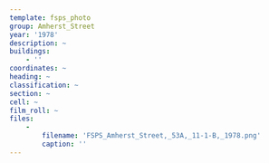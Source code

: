 ```yaml
---
template: fsps_photo
group: Amherst_Street
year: '1978'
description: ~
buildings:
    - ''
coordinates: ~
heading: ~
classification: ~
section: ~
cell: ~
film_roll: ~
files:
    -
        filename: 'FSPS_Amherst_Street,_53A,_11-1-B,_1978.png'
        caption: ''
---
```


